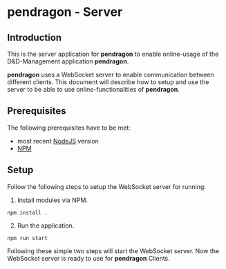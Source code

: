 # pendragon - Server

## Introduction

This is the server application for **pendragon** to enable online-usage of the D&D-Management application **pendragon**.

**pendragon** uses a WebSocket server to enable communication between different clients. This document will describe how to setup and use the server to be able to use online-functionalities of **pendragon**.

## Prerequisites

The following prerequisites have to be met:
* most recent [NodeJS](https://nodejs.org/en/) version
* [NPM](https://docs.npmjs.com/downloading-and-installing-node-js-and-npm)


## Setup

Follow the following steps to setup the WebSocket server for running:

1. Install modules via NPM.
```
npm install .
```
2. Run the application.
```
npm run start
```

Following these simple two steps will start the WebSocket server. Now the WebSocket server is ready to use for **pendragon** Clients.